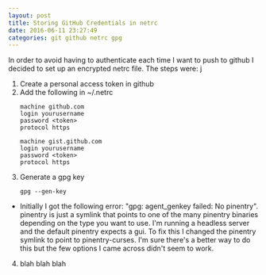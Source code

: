 ```yaml
---
layout: post
title: Storing GitHub Credentials in netrc
date: 2016-06-11 23:27:49
categories: git github netrc gpg
---
```


In order to avoid having to authenticate each time I want to push to github I decided to set up an encrypted netrc file. The steps were:
j
1. Create a personal access token in github
2. Add the following in ~/.netrc
    ```
    machine github.com
    login yourusername
    password <token>
    protocol https

    machine gist.github.com
    login yourusername
    password <token>
    protocol https
    ```
3. Generate a gpg key
    ```
    gpg --gen-key
    ```
  * Initially I got the following error: "gpg: agent_genkey failed: No pinentry". pinentry is just a symlink that points to one of the many pinentry binaries depending on the type you want to use. I'm running a headless server and the default pinentry expects a gui. To fix this I changed the pinentry symlink to point to pinentry-curses. I'm sure there's a better way to do this but the few options I came across didn't seem to work.
4. blah blah blah
